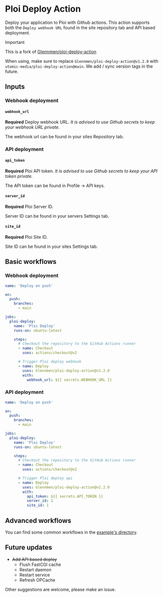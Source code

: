 # Ploi Deploy Action

Deploy your application to Ploi with Github actions.
This action supports both the `Deploy webhook URL` found in the site repository tab and API based deployment.

> [!IMPORTANT]  
> This is a fork of [Glennmen/ploi-deploy-action](https://github.com/Glennmen/ploi-deploy-action)
>
> When using, make sure to replace `Glennmen/ploi-deploy-action@v1.2.0` with `utomic-media/ploi-deploy-action@main`. We add / sync version tags in the future.

## Inputs

### Webhook deployment

#### `webhook_url`

**Required** Deploy webhook URL.
_It is advised to use Github secrets to keep your webhook URL private._

The webhook url can be found in your sites Repository tab.

### API deployment

#### `api_token`

**Required** Ploi API token.
_It is advised to use Github secrets to keep your API token private._

The API token can be found in Profile -> API keys.

#### `server_id`

**Required** Ploi Server ID.

Server ID can be found in your servers Settings tab.

#### `site_id`

**Required** Ploi Site ID.

Site ID can be found in your sites Settings tab.

## Basic workflows

### Webhook deployment

```yaml
name: 'Deploy on push'

on:
  push:
    branches:
      - main

jobs:
  ploi-deploy:
    name: 'Ploi Deploy'
    runs-on: ubuntu-latest

    steps:
      # Checkout the repository to the GitHub Actions runner
      - name: Checkout
        uses: actions/checkout@v2

      # Trigger Ploi deploy webhook
      - name: Deploy
        uses: Glennmen/ploi-deploy-action@v1.2.0
        with:
          webhook_url: ${{ secrets.WEBHOOK_URL }}
```

### API deployment

```yaml
name: 'Deploy on push'

on:
  push:
    branches:
      - main

jobs:
  ploi-deploy:
    name: 'Ploi Deploy'
    runs-on: ubuntu-latest

    steps:
      # Checkout the repository to the GitHub Actions runner
      - name: Checkout
        uses: actions/checkout@v2

      # Trigger Ploi deploy api
      - name: Deploy
        uses: Glennmen/ploi-deploy-action@v1.2.0
        with:
          api_token: ${{ secrets.API_TOKEN }}
          server_id: 1
          site_id: 1
```

## Advanced workflows

You can find some common workflows in the [example's directory](examples/README.md).

## Future updates

* ~~Add API based deploy~~
  * Flush FastCGI cache
  * Restart daemon
  * Restart service
  * Refresh OPCache

Other suggestions are welcome, please make an issue.
